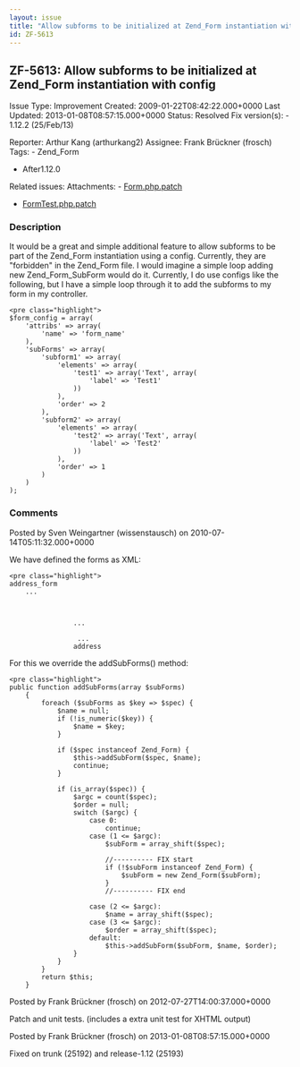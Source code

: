 ```yaml
---
layout: issue
title: "Allow subforms to be initialized at Zend_Form instantiation with config"
id: ZF-5613
---
```


ZF-5613: Allow subforms to be initialized at Zend\_Form instantiation with config
---------------------------------------------------------------------------------

 Issue Type: Improvement Created: 2009-01-22T08:42:22.000+0000 Last Updated: 2013-01-08T08:57:15.000+0000 Status: Resolved Fix version(s): - 1.12.2 (25/Feb/13)
 
 Reporter:  Arthur Kang (arthurkang2)  Assignee:  Frank Brückner (frosch)  Tags: - Zend\_Form
- After1.12.0
 
 Related issues: 
 Attachments: - [Form.php.patch](/issues/secure/attachment/15168/Form.php.patch)
- [FormTest.php.patch](/issues/secure/attachment/15170/FormTest.php.patch)
 
### Description

It would be a great and simple additional feature to allow subforms to be part of the Zend\_Form instantiation using a config. Currently, they are "forbidden" in the Zend\_Form file. I would imagine a simple loop adding new Zend\_Form\_SubForm would do it. Currently, I do use configs like the following, but I have a simple loop through it to add the subforms to my form in my controller.

 
    <pre class="highlight">
    $form_config = array(
        'attribs' => array(
            'name' => 'form_name'
        ),
        'subForms' => array(
            'subform1' => array(
                'elements' => array(
                    'test1' => array('Text', array(
                        'label' => 'Test1'
                    ))
                ),
                'order' => 2
            ),
            'subform2' => array(
                'elements' => array(
                    'test2' => array('Text', array(
                        'label' => 'Test2'
                    ))
                ),
                'order' => 1
            )
        )
    );


 

 

### Comments

Posted by Sven Weingartner (wissenstausch) on 2010-07-14T05:11:32.000+0000

We have defined the forms as XML:

 
    <pre class="highlight">
    address_form
        ...


                
                    ...
                    
                     ...
                    address


For this we override the addSubForms() method:

 
    <pre class="highlight">
    public function addSubForms(array $subForms)
        {
            foreach ($subForms as $key => $spec) {
                $name = null;
                if (!is_numeric($key)) {
                    $name = $key;
                }
    
                if ($spec instanceof Zend_Form) {
                    $this->addSubForm($spec, $name);
                    continue;
                }
    
                if (is_array($spec)) {
                    $argc = count($spec);
                    $order = null;
                    switch ($argc) {
                        case 0:
                            continue;
                        case (1 <= $argc):
                            $subForm = array_shift($spec);
    
                            //---------- FIX start
                            if (!$subForm instanceof Zend_Form) {
                                $subForm = new Zend_Form($subForm);
                            }
                            //---------- FIX end
    
                        case (2 <= $argc):
                            $name = array_shift($spec);
                        case (3 <= $argc):
                            $order = array_shift($spec);
                        default:
                            $this->addSubForm($subForm, $name, $order);
                    }
                }
            }
            return $this;
        }


 

 

Posted by Frank Brückner (frosch) on 2012-07-27T14:00:37.000+0000

Patch and unit tests. (includes a extra unit test for XHTML output)

 

 

Posted by Frank Brückner (frosch) on 2013-01-08T08:57:15.000+0000

Fixed on trunk (25192) and release-1.12 (25193)

 

 